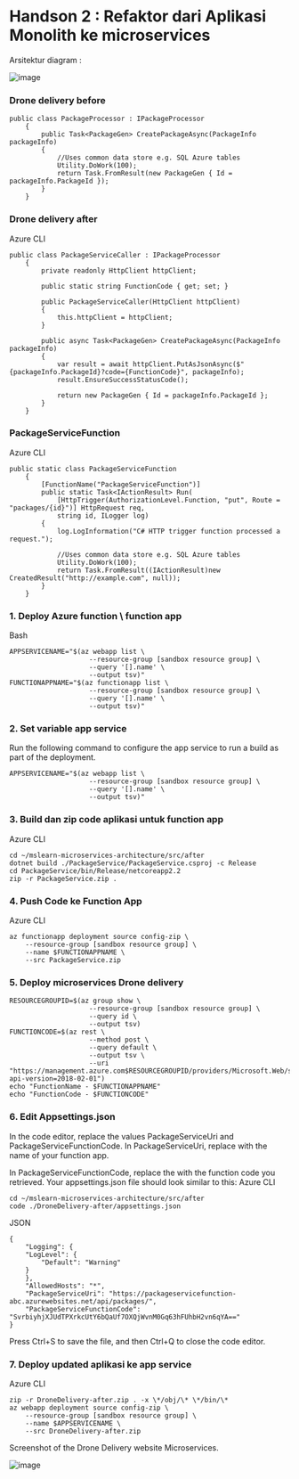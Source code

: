 
# Handson 2 : Refaktor dari Aplikasi Monolith ke microservices
Arsitektur diagram : 

![image](https://user-images.githubusercontent.com/23251706/146799179-164fc285-48a5-4fc2-b0d9-ee39cd2cdff6.png)



### Drone delivery before
```console
public class PackageProcessor : IPackageProcessor
    {
        public Task<PackageGen> CreatePackageAsync(PackageInfo packageInfo)
        {
            //Uses common data store e.g. SQL Azure tables
            Utility.DoWork(100);
            return Task.FromResult(new PackageGen { Id = packageInfo.PackageId });
        }
    }
```

### Drone delivery after
Azure CLI
```console
public class PackageServiceCaller : IPackageProcessor
    {
        private readonly HttpClient httpClient;

        public static string FunctionCode { get; set; }

        public PackageServiceCaller(HttpClient httpClient)
        {
            this.httpClient = httpClient;
        }

        public async Task<PackageGen> CreatePackageAsync(PackageInfo packageInfo)
        {
            var result = await httpClient.PutAsJsonAsync($"{packageInfo.PackageId}?code={FunctionCode}", packageInfo);
            result.EnsureSuccessStatusCode();

            return new PackageGen { Id = packageInfo.PackageId };
        }
    }
```

### PackageServiceFunction
Azure CLI
```console
public static class PackageServiceFunction
    {
        [FunctionName("PackageServiceFunction")]
        public static Task<IActionResult> Run(
            [HttpTrigger(AuthorizationLevel.Function, "put", Route = "packages/{id}")] HttpRequest req,
            string id, ILogger log)
        {
            log.LogInformation("C# HTTP trigger function processed a request.");

            //Uses common data store e.g. SQL Azure tables
            Utility.DoWork(100);
            return Task.FromResult((IActionResult)new CreatedResult("http://example.com", null));
        }
    }
```



### 1. Deploy Azure function \ function app
Bash
```console
APPSERVICENAME="$(az webapp list \
                    --resource-group [sandbox resource group] \
                    --query '[].name' \
                    --output tsv)"
FUNCTIONAPPNAME="$(az functionapp list \
                    --resource-group [sandbox resource group] \
                    --query '[].name' \
                    --output tsv)"
```



### 2. Set variable app service
Run the following command to configure the app service to run a build as part of the deployment.

```console
APPSERVICENAME="$(az webapp list \
                    --resource-group [sandbox resource group] \
                    --query '[].name' \
                    --output tsv)"

```

### 3. Build dan zip code aplikasi untuk function app
Azure CLI
```console
cd ~/mslearn-microservices-architecture/src/after
dotnet build ./PackageService/PackageService.csproj -c Release
cd PackageService/bin/Release/netcoreapp2.2
zip -r PackageService.zip .
```


### 4. Push Code ke Function App
Azure CLI
```console
az functionapp deployment source config-zip \
    --resource-group [sandbox resource group] \
    --name $FUNCTIONAPPNAME \
    --src PackageService.zip
```


### 5. Deploy microservices Drone delivery 
```console
RESOURCEGROUPID=$(az group show \
                    --resource-group [sandbox resource group] \
                    --query id \
                    --output tsv)
FUNCTIONCODE=$(az rest \
                    --method post \
                    --query default \
                    --output tsv \
                    --uri "https://management.azure.com$RESOURCEGROUPID/providers/Microsoft.Web/sites/$FUNCTIONAPPNAME/functions/PackageServiceFunction/listKeys?api-version=2018-02-01")
echo "FunctionName - $FUNCTIONAPPNAME"
echo "FunctionCode - $FUNCTIONCODE"
```

### 6. Edit Appsettings.json
In the code editor, replace the values PackageServiceUri and PackageServiceFunctionCode. In PackageServiceUri, replace <FunctionName> with the name of your function app.

In PackageServiceFunctionCode, replace the <FunctionCode> with the function code you retrieved. Your appsettings.json file should look similar to this:
Azure CLI
```console
cd ~/mslearn-microservices-architecture/src/after
code ./DroneDelivery-after/appsettings.json
```
JSON
```console
{
    "Logging": {
    "LogLevel": {
        "Default": "Warning"
    }
    },
    "AllowedHosts": "*",
    "PackageServiceUri": "https://packageservicefunction-abc.azurewebsites.net/api/packages/",
    "PackageServiceFunctionCode": "SvrbiyhjXJUdTPXrkcUtY6bQaUf7OXQjWvnM0Gq63hFUhbH2vn6qYA=="
}
```
Press Ctrl+S to save the file, and then Ctrl+Q to close the code editor.

### 7. Deploy updated aplikasi ke app service
Azure CLI
```console
zip -r DroneDelivery-after.zip . -x \*/obj/\* \*/bin/\*
az webapp deployment source config-zip \
    --resource-group [sandbox resource group] \
    --name $APPSERVICENAME \
    --src DroneDelivery-after.zip
```
Screenshot of the Drone Delivery website Microservices.

![image](https://user-images.githubusercontent.com/23251706/146800369-23e392e1-f390-4182-b7e5-adf0b5c19eb4.png)
